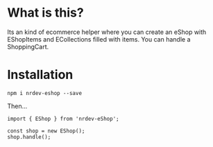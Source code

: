 # What is this?

Its an kind of ecommerce helper where you can create an eShop with EShopItems and ECollections filled with items. You can handle a ShoppingCart.

# Installation

`npm i nrdev-eshop --save`

Then...

```
import { EShop } from 'nrdev-eShop';

const shop = new EShop();
shop.handle();

```
